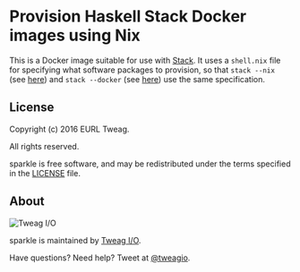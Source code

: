 # Provision Haskell Stack Docker images using Nix

This is a Docker image suitable for use with [Stack][stack]. It uses
a `shell.nix` file for specifying what software packages to provision,
so that `stack --nix` (see [here][stack-nix]) and `stack --docker`
(see [here][stack-docker]) use the same specification.

[stack]: https://haskellstack.org
[stack-docker]: https://docs.haskellstack.org/en/stable/docker_integration/#configuration
[stack-nix]: https://docs.haskellstack.org/en/stable/nix_integration/#configuration

## License

Copyright (c) 2016 EURL Tweag.

All rights reserved.

sparkle is free software, and may be redistributed under the terms
specified in the [LICENSE](LICENSE) file.

## About

![Tweag I/O](http://i.imgur.com/0HK8X4y.png)

sparkle is maintained by [Tweag I/O](http://tweag.io/).

Have questions? Need help? Tweet at
[@tweagio](http://twitter.com/tweagio).
